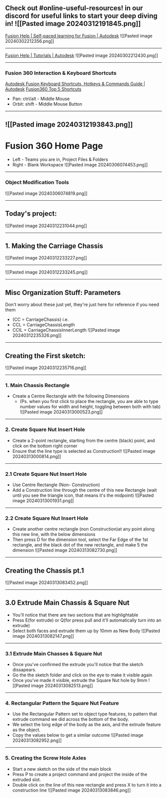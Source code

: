 Check out #**online-useful-resources!** in our discord for useful links to start your deep diving in!
![[Pasted image 20240312191845.png]]
---

[Fusion Help | Self-paced learning for Fusion | Autodesk](https://help.autodesk.com/view/fusion360/ENU/courses/)
![[Pasted image 20240302212356.png]]

---
[Fusion Help | Tutorials | Autodesk](https://help.autodesk.com/view/fusion360/ENU/?guid=GUID-962B7698-D862-4D7D-AB33-EEE39542DD2F)
![[Pasted image 20240302212430.png]]

---
### Fusion 360 Interaction & Keyboard Shortcuts

[Autodesk Fusion Keyboard Shortcuts, Hotkeys & Commands Guide | Autodesk](https://www.autodesk.com/shortcuts/fusion-360)
[Fusion360 Top 5 Shortcuts](https://youtu.be/eLAojK6MyPo)
- Pan: ctrl/alt - Middle Mouse
- Orbit: shift - Middle Mouse Button

---
![[Pasted image 20240312193843.png]]
---
# Fusion 360 Home Page
- Left - Teams you are in, Project Files & Folders
- Right - Blank Workspace
![[Pasted image 20240306074453.png]]
---
### Object Modification Tools
![[Pasted image 20240306074819.png]]

---
## Today's project:
![[Pasted image 20240312231044.png]]

---
## 1. Making the Carriage Chassis
![[Pasted image 20240312233227.png]]

---

![[Pasted image 20240312233245.png]]

---
## Misc Organization Stuff: Parameters
Don't worry about these just yet, they're just here for reference if you need them
- (CC = CarriageChassis) i.e. 
- CCL = CarriageChassisLength
- CCIL = CarriageChassisInnerLength
![[Pasted image 20240312235326.png]]

---
## Creating the First sketch:
![[Pasted image 20240312235716.png]]

---
### 1. Main Chassis Rectangle
- Create a Centre Rectangle with the following Dimensions
	- (Ps. when you first click to place the rectangle, you are able to type number values for width and height, toggling between both with tab)
![[Pasted image 20240313000523.png]]

---
### 2. Create Square Nut Insert Hole
- Create a 2-point rectangle, starting from the centre (black) point, and click on the bottom right corner
- Ensure that the line type is selected as Construction!!
![[Pasted image 20240313000814.png]]

---
### 2.1 Create Square Nut Insert Hole
* Use Centre Rectangle (Non- Construction)
* Add a Construction line through the centre of this new Rectangle (wait until you see the triangle icon, that means it's the midpoint)
![[Pasted image 20240313001931.png]]
---
### 2.2 Create Square Nut Insert Hole
* Create another centre rectangle (non Construction)at any point along this new line, with the below dimensions
* Then press D for the dimension tool, select the Far Edge of the 1st rectangle, and the black dot of the new rectangle, and make 5 the dimension
![[Pasted image 20240313082730.png]]
---
## Creating the Chassis pt.1
![[Pasted image 20240313083452.png]]


---
## 3.0 Extrude Main Chassis & Square Nut
- You'll notice that there are two sections that are highlightable
- Press E(for extrude) or Q(for press pull and it'll automatically turn into an extrude)
- Select both faces and extrude them up by 10mm as New Body
![[Pasted image 20240313082147.png]]

---
### 3.1 Extrude Main Chasses & Square Nut
* Once you've confirmed the extrude you'll notice that the sketch dissapears.
* Go the the sketch folder and click on the eye to make it visible again
* Once you've made it visible, extrude the Square Nut hole by 9mm
![[Pasted image 20240313082513.png]]

---

### 4. Rectangular Pattern the Square Nut Feature
- Use the Rectangular Pattern set to object type features, to pattern that extrude command we did across the bottom of the body.
- We select the long edge of the body as the axis, and the extrude feature as the object.
- Copy the values below to get a similar outcome
![[Pasted image 20240313082952.png]]
---
### 5. Creating the Screw Hole Axles
- Start a new sketch on the side of the main block
- Press P to create a project command and project the inside of the extruded slot.
- Double click on the line of this new rectangle and press X to turn it into a construction line
![[Pasted image 20240313083846.png]]